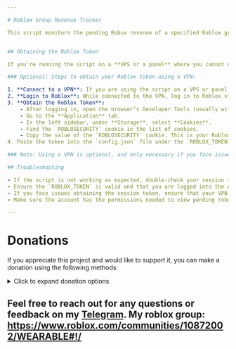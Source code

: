 ```yaml
---

# Roblox Group Revenue Tracker

This script monitors the pending Robux revenue of a specified Roblox group and sends updates to a Discord webhook whenever there is a change. It runs at a regular interval and checks the group's revenue details.


## Obtaining the Roblox Token

If you're running the script on a **VPS or a panel** where you cannot directly log in through the browser, you may need to connect to a VPN to obtain your Roblox session token.

### Optional: Steps to obtain your Roblox token using a VPN:

1. **Connect to a VPN**: If you are using the script on a VPS or panel, connect to the VPN of the country where your Roblox account is located. This step is optional but may be necessary in some cases.
2. **Login to Roblox**: While connected to the VPN, log in to Roblox via a browser (e.g., Chrome or Firefox).
3. **Obtain the Roblox Token**:
    - After logging in, open the browser’s Developer Tools (usually with `F12` or `Ctrl+Shift+I`).
    - Go to the **Application** tab.
    - In the left sidebar, under **Storage**, select **Cookies**.
    - Find the `ROBLOSECURITY` cookie in the list of cookies.
    - Copy the value of the `ROBLOSECURITY` cookie. This is your Roblox session token.
4. Paste the token into the `config.json` file under the `ROBLOX_TOKEN` field.

### Note: Using a VPN is optional, and only necessary if you face issues accessing Roblox while running the script on a VPS or panel.

## Troubleshooting

- If the script is not working as expected, double-check your session token (`ROBLOX_TOKEN`), group ID (`GROUP_ID`), and Discord webhook URL (`WEBHOOK_URL`).
- Ensure the `ROBLOX_TOKEN` is valid and that you are logged into the correct Roblox account.
- If you face issues obtaining the session token, ensure that your VPN is connected to the correct country and that your browser's developer tools are correctly configured to access cookies.
- Make sure the account has the permissions needed to view pending robux.

---
```


# Donations

If you appreciate this project and would like to support it, you can make a donation using the following methods:

<details>
  <summary>Click to expand donation options</summary>

  ### Cryptocurrency Donations

  - **Litecoin (LTC)**: `LhoGMEaiXnDX5QMmp6PYGU25a2V6UZo65H`
  - **Etherium (ETH)**: `0xa7a23A72D10F75cB3d2D7ae56634a4921C376D82`

  Every donation helps improve the bot and add new features. Thank you for your support!

</details>

Feel free to reach out for any questions or feedback on my [Telegram](https://t.me/meowtermelon).
My roblox group: https://www.roblox.com/communities/10872002/WEARABLE#!/
---
